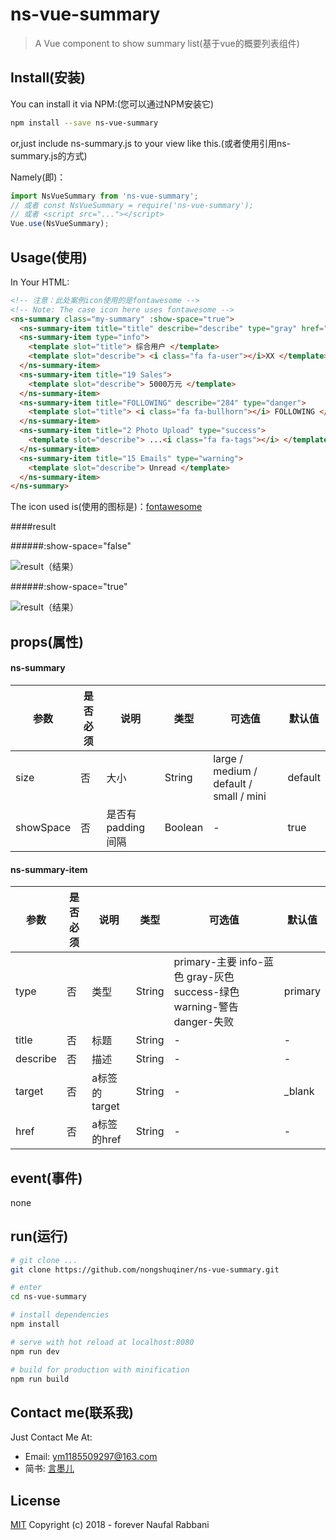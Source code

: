 # ns-vue-summary

> A Vue component to show summary list(基于vue的概要列表组件)

## Install(安装)

You can install it via NPM:(您可以通过NPM安装它)

``` bash
npm install --save ns-vue-summary
```

or,just include ns-summary.js to your view like this.(或者使用引用ns-summary.js的方式)

Namely(即)：

``` js
import NsVueSummary from 'ns-vue-summary';
// 或者 const NsVueSummary = require('ns-vue-summary');
// 或者 <script src="..."></script>
Vue.use(NsVueSummary);
```

## Usage(使用)

In Your HTML:

``` HTML
<!-- 注意：此处案例icon使用的是fontawesome -->
<!-- Note: The case icon here uses fontawesome -->
<ns-summary class="my-summary" :show-space="true">
  <ns-summary-item title="title" describe="describe" type="gray" href="https://www.baidu.com/"></ns-summary-item>
  <ns-summary-item type="info">
    <template slot="title"> 综合用户 </template>
    <template slot="describe"> <i class="fa fa-user"></i>XX </template>
  </ns-summary-item>
  <ns-summary-item title="19 Sales">
    <template slot="describe"> 5000万元 </template>
  </ns-summary-item>
  <ns-summary-item title="FOLLOWING" describe="284" type="danger">
    <template slot="title"> <i class="fa fa-bullhorn"></i> FOLLOWING </template>
  </ns-summary-item>
  <ns-summary-item title="2 Photo Upload" type="success">
    <template slot="describe"> ...<i class="fa fa-tags"></i> </template>
  </ns-summary-item>
  <ns-summary-item title="15 Emails" type="warning">
    <template slot="describe"> Unread </template>
  </ns-summary-item>
</ns-summary>
```

The icon used is(使用的图标是)：[fontawesome](https://fontawesome.com/icons?d=gallery)

####result

######:show-space="false"

![result（结果）](https://upload-images.jianshu.io/upload_images/4645892-8b967df4f60542cd.png?imageMogr2/auto-orient/strip%7CimageView2/2/w/1240)

######:show-space="true"

![result（结果）](https://upload-images.jianshu.io/upload_images/4645892-adf366dbe98ffbab.png?imageMogr2/auto-orient/strip%7CimageView2/2/w/1240)

## props(属性)

#### ns-summary

|参数         | 是否必须    | 说明        |类型        |可选值       |默认值       |
|------------|------------|------------|------------|------------|------------|
|size    | 否         |大小       |String    |large / medium / default / small / mini        |default         |
|showSpace        | 否    |是否有padding间隔 |Boolean    |-  |true     |

#### ns-summary-item

|参数         | 是否必须    | 说明        |类型        |可选值       |默认值       |
|------------|------------|------------|------------|------------|------------|
|type    | 否         |类型       |String    |primary-主要 info-蓝色 gray-灰色 success-绿色 warning-警告 danger-失败   |primary         |
|title        | 否    |标题    |String    |-  |-     |
|describe        | 否    |描述    |String    |-  |-     |
|target        | 否    |a标签的target    |String    |-  |_blank     |
|href        | 否    |a标签的href    |String    |-  |-     |

## event(事件)

none

## run(运行)

``` bash
# git clone ...
git clone https://github.com/nongshuqiner/ns-vue-summary.git

# enter
cd ns-vue-summary

# install dependencies
npm install

# serve with hot reload at localhost:8080
npm run dev

# build for production with minification
npm run build
```

## Contact me(联系我)

Just Contact Me At:
- Email: ym1185509297@163.com
- 简书: [言墨儿](https://www.jianshu.com/u/319464da1cc1)

## License

[MIT](http://opensource.org/licenses/MIT)
Copyright (c) 2018 - forever Naufal Rabbani

